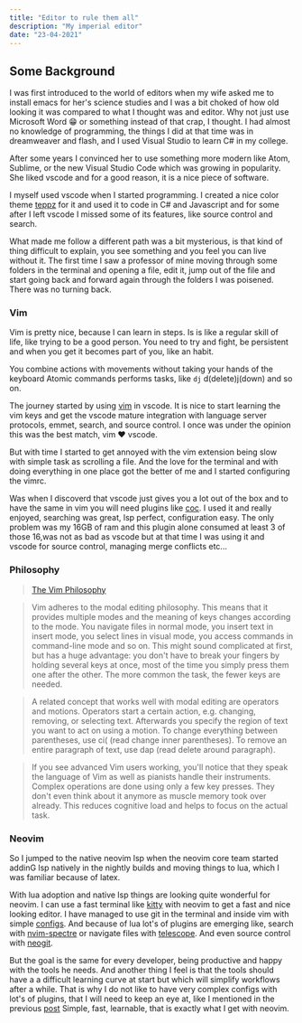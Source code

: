 ```yaml
---
title: "Editor to rule them all"
description: "My imperial editor"
date: "23-04-2021"
---
```


## Some Background

I was first introduced to the world of editors when my wife asked me to install
emacs for her's science studies and I was a bit choked of how old looking it was
compared to what I thought was and editor. Why not just use Microsoft Word 😁 or
something instead of that crap, I thought. I had almost no knowledge of
programming, the things I did at that time was in dreamweaver and flash, and I
used Visual Studio to learn C# in my college.

After some years I convinced her to use something more modern like Atom, Sublime,
or the new Visual Studio Code which was growing in popularity. She liked vscode
and for a good reason, it is a nice piece of software.

I myself used vscode when I started programming. I created a nice color theme
[teppz](https://marketplace.visualstudio.com/items?itemName=ofrades.Teppz) for
it and used it to code in C# and Javascript and for some after I left vscode
I missed some of its features, like source control and search.

What made me follow a different path was a bit mysterious, is that kind of thing
difficult to explain, you see something and you feel you can live without it.
The first time I saw a professor of mine moving through some folders in the
terminal and opening a file, edit it, jump out of the file and start going back
and forward again through the folders I was poisened. There was no turning back.

### Vim

Vim is pretty nice, because I can learn in steps. Is is like a regular skill of
life, like trying to be a good person. You need to try and fight, be persistent
and when you get it becomes part of you, like an habit.

You combine actions with movements without taking your hands of the keyboard
Atomic commands performs tasks, like `dj` d(delete)j(down) and so on.

The journey started by using
[vim](https://marketplace.visualstudio.com/items?itemName=vscodevim.vim)
in vscode. It is nice to start learning the vim keys and get the vscode
mature integration with language server protocols, emmet, search, and source
control. I once was under the opinion this was the best match, vim ♥️ vscode.

But with time I started to get annoyed with the vim extension being slow with
simple task as scrolling a file. And the love for the terminal and with doing
everything in one place got the better of me and I started configuring the vimrc.

Was when I discoverd that vscode just gives you a lot out of the box and to have
the same in vim you will need plugins like
[coc](https://github.com/neoclide/coc.nvim).
I used it and really enjoyed, searching was great, lsp perfect, configuration
easy. The only problem was my 16GB of ram and this plugin alone consumed at least
3 of those 16,was not as bad as vscode but at that time I was using it and vscode
for source control, managing merge conflicts etc...

### Philosophy

> [The Vim Philosophy](https://github.com/mhinz/vim-galore#the-vim-philosophy)

> Vim adheres to the modal editing philosophy. This means that it provides multiple modes and the meaning of keys changes according to the mode. You navigate files in normal mode, you insert text in insert mode, you select lines in visual mode, you access commands in command-line mode and so on. This might sound complicated at first, but has a huge advantage: you don't have to break your fingers by holding several keys at once, most of the time you simply press them one after the other. The more common the task, the fewer keys are needed.

> A related concept that works well with modal editing are operators and motions. Operators start a certain action, e.g. changing, removing, or selecting text. Afterwards you specify the region of text you want to act on using a motion. To change everything between parentheses, use ci( (read change inner parentheses). To remove an entire paragraph of text, use dap (read delete around paragraph).

> If you see advanced Vim users working, you'll notice that they speak the language of Vim as well as pianists handle their instruments. Complex operations are done using only a few key presses. They don't even think about it anymore as muscle memory took over already. This reduces cognitive load and helps to focus on the actual task.

### Neovim

So I jumped to the native neovim lsp when the neovim core team started addinG
lsp natively in the nightly builds and moving things to lua, which I was
familiar because of latex.

With lua adoption and native lsp things are looking quite wonderful for neovim.
I can use a fast terminal like
[kitty](https://sw.kovidgoyal.net/kitty/invocation.html) with neovim to get a
fast and nice looking editor. I have managed to use git in the terminal and
inside vim with simple [configs](https://github.com/ofrades/configs).
And because of lua lot's of plugins are emerging like, search with
[nvim-spectre](https://github.com/windwp/nvim-spectre) or navigate files with
[telescope](https://github.com/nvim-telescope/telescope.nvim).
And even source control with [neogit](https://github.com/TimUntersberger/neogit).

But the goal is the same for every developer, being productive and happy with
the tools he needs. And another thing I feel is that the tools should have a
a difficult learning curve at start but which will simplify workflows after a
while. That is why I do not like to have very complex configs with lot's of
plugins, that I will need to keep an eye at, like I mentioned in the previous
[post](htts://ofrades.com/blog/my-setup)
Simple, fast, learnable, that is exactly what I get with neovim.

